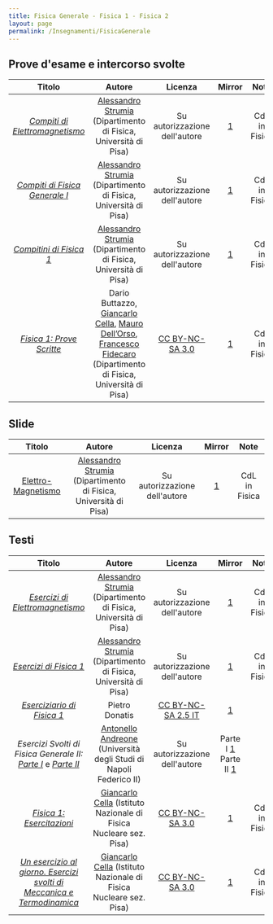```yaml
---
title: Fisica Generale - Fisica 1 - Fisica 2
layout: page
permalink: /Insegnamenti/FisicaGenerale
--- 
```


## Prove d'esame e intercorso svolte

| Titolo | Autore | Licenza | Mirror | Note |
| :---: | :---: | :---: | :---: | :---: |
| [_Compiti di Elettromagnetismo_](https://osiris.df.unipi.it/~astrumia/didattica/compitiFis2I.pdf) | [Alessandro Strumia](https://unimap.unipi.it/cercapersone/dettaglio.php?ri=5548) (Dipartimento di Fisica, Università di Pisa) | Su autorizzazione dell'autore | [1](https://web.archive.org/web/20211002145458/https://osiris.df.unipi.it/~astrumia/didattica/compitiFis2I.pdf) | CdL in Fisica |
| [_Compiti di Fisica Generale I_](https://osiris.df.unipi.it/~astrumia/didattica/CompitiFisI.pdf) | [Alessandro Strumia](https://unimap.unipi.it/cercapersone/dettaglio.php?ri=5548) (Dipartimento di Fisica, Università di Pisa) | Su autorizzazione dell'autore | [1](https://web.archive.org/web/20211002144956/https://osiris.df.unipi.it/~astrumia/didattica/CompitiFisI.pdf) | CdL in Fisica |
| [_Compitini di Fisica 1_](https://osiris.df.unipi.it/~astrumia/didattica/CompitiniFisI.pdf) | [Alessandro Strumia](https://unimap.unipi.it/cercapersone/dettaglio.php?ri=5548) (Dipartimento di Fisica, Università di Pisa) | Su autorizzazione dell'autore | [1](https://web.archive.org/web/20211002145253/https://osiris.df.unipi.it/~astrumia/didattica/CompitiniFisI.pdf) | CdL in Fisica |
| [_Fisica 1: Prove Scritte_](https://osiris.df.unipi.it/~cella/provescritte/provescritte.pdf) | Dario Buttazzo, [Giancarlo Cella](http://osiris.df.unipi.it/~cella/), [Mauro Dell’Orso](https://www.unipi.it/index.php/news/item/11755-ateneo-in-lutto-per-la-scomparsa-del-professor-mauro-dell-orso), [Francesco Fidecaro](https://unimap.unipi.it/cercapersone/dettaglio.php?ri=6066) (Dipartimento di Fisica, Università di Pisa) | [CC BY-NC-SA 3.0](https://creativecommons.org/licenses/by-nc-sa/3.0/) | [1](https://web.archive.org/web/20211002151444/https://osiris.df.unipi.it/~cella/provescritte/provescritte.pdf) | CdL in Fisica |

## Slide
| Titolo | Autore | Licenza | Mirror | Note |
| :---: | :---: | :---: | :---: | :---: |
| [Elettro-Magnetismo](https://osiris.df.unipi.it/~astrumia/didattica/SlidesFisica2.pdf) | [Alessandro Strumia](https://unimap.unipi.it/cercapersone/dettaglio.php?ri=5548) (Dipartimento di Fisica, Università di Pisa) | Su autorizzazione dell'autore |  [1](https://web.archive.org/web/20211002160022/https://osiris.df.unipi.it/~astrumia/didattica/SlidesFisica2.pdf) | CdL in Fisica |

## Testi

| Titolo | Autore | Licenza | Mirror | Note |
| :---: | :---: | :---: | :---: | :---: |
| [_Esercizi di Elettromagnetismo_](https://osiris.df.unipi.it/~astrumia/didattica/EserciziFisica2.pdf) | [Alessandro Strumia](https://unimap.unipi.it/cercapersone/dettaglio.php?ri=5548) (Dipartimento di Fisica, Università di Pisa) | Su autorizzazione dell'autore | [1](https://web.archive.org/web/20211002140935/https://osiris.df.unipi.it/~astrumia/didattica/EserciziFisica2.pdf) | CdL in Fisica |
| [_Esercizi di Fisica 1_](https://osiris.df.unipi.it/~astrumia/didattica/ExsFisI.pdf) | [Alessandro Strumia](https://unimap.unipi.it/cercapersone/dettaglio.php?ri=5548) (Dipartimento di Fisica, Università di Pisa) | Su autorizzazione dell'autore | [1](https://web.archive.org/web/20211002140011/https://osiris.df.unipi.it/~astrumia/didattica/ExsFisI.pdf) | CdL in Fisica |
| [_Eserciziario di Fisica 1_](https://www2.pd.infn.it/casimir/eserciziario1.pdf) | Pietro Donatis | [CC BY-NC-SA 2.5 IT](https://creativecommons.org/licenses/by-nc-sa/2.5/it/) | [1](https://web.archive.org/web/20210425051601/https://www2.pd.infn.it/casimir/eserciziario1.pdf) | |
| _Esercizi Svolti di Fisica Generale II:_  [_Parte I_](https://www.docenti.unina.it/webdocenti-be/allegati/materiale-didattico/678713)  e [_Parte II_](https://www.docenti.unina.it/webdocenti-be/allegati/materiale-didattico/678714) | [Antonello Andreone](https://www.docenti.unina.it/#!/professor/414e544f4e454c4c4f414e4452454f4e454e44524e4e4c36334531324638333941/riferimenti) (Università degli Studi di Napoli Federico II) | Su autorizzazione dell'autore | Parte I [1](https://web.archive.org/web/20211002155343/https://www.docenti.unina.it/webdocenti-be/allegati/materiale-didattico/678713) Parte II [1](https://web.archive.org/web/20211002155633/https://www.docenti.unina.it/webdocenti-be/allegati/materiale-didattico/678714) | |
| [_Fisica 1: Esercitazioni_](https://osiris.df.unipi.it/~cella/esercitazioni/esercitazioni.pdf) | [Giancarlo Cella](http://osiris.df.unipi.it/~cella/) (Istituto Nazionale di Fisica Nucleare sez. Pisa) | [CC BY-NC-SA 3.0](https://creativecommons.org/licenses/by-nc-sa/3.0/) | [1](https://web.archive.org/web/20211002151132/https://osiris.df.unipi.it/~cella/esercitazioni/esercitazioni.pdf) | CdL in Fisica |
| [_Un esercizio al giorno. Esercizi svolti di Meccanica e Termodinamica_](https://osiris.df.unipi.it/~cella/uegbook/uegbook.pdf) | [Giancarlo Cella](http://osiris.df.unipi.it/~cella/) (Istituto Nazionale di Fisica Nucleare sez. Pisa) | [CC BY-NC-SA 3.0](https://creativecommons.org/licenses/by-nc-sa/3.0/) | [1](https://web.archive.org/web/20210425151140/http://osiris.df.unipi.it/~cella/uegbook/uegbook.pdf) | CdL in Fisica |
